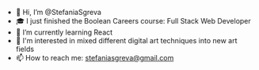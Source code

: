 - 👋 Hi, I’m @StefaniaSgreva
- 🎓 I just finished the Boolean Careers course: Full Stack Web Developer
- 🌱 I’m currently learning React
- 👀 I'm interested in mixed different digital art techniques into new art fields
- 📫 How to reach me: <a>stefaniasgreva@gmail.com</a>

<!---
StefaniaSgreva/StefaniaSgreva is a ✨ special ✨ repository because its `README.md` (this file) appears on your GitHub profile.
You can click the Preview link to take a look at your changes.
--->
